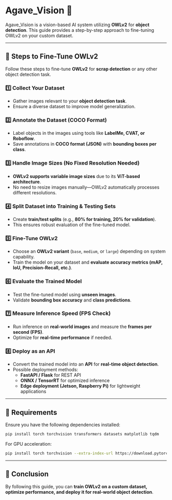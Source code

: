 # **Agave_Vision** 🚀  

Agave_Vision is a vision-based AI system utilizing **OWLv2** for **object detection**. This guide provides a step-by-step approach to fine-tuning OWLv2 on your custom dataset.

---

## **📌 Steps to Fine-Tune OWLv2**
Follow these steps to fine-tune **OWLv2** for **scrap detection** or any other object detection task.

### **1️⃣ Collect Your Dataset**  
- Gather images relevant to your **object detection task**.  
- Ensure a diverse dataset to improve model generalization.  

### **2️⃣ Annotate the Dataset (COCO Format)**  
- Label objects in the images using tools like **LabelMe, CVAT, or Roboflow**.  
- Save annotations in **COCO format (JSON)** with **bounding boxes per class**.

### **3️⃣ Handle Image Sizes (No Fixed Resolution Needed)**  
- **OWLv2 supports variable image sizes** due to its **ViT-based architecture**.  
- No need to resize images manually—OWLv2 automatically processes different resolutions.

### **4️⃣ Split Dataset into Training & Testing Sets**  
- Create **train/test splits** (e.g., **80% for training, 20% for validation**).  
- This ensures robust evaluation of the fine-tuned model.

### **5️⃣ Fine-Tune OWLv2**  
- Choose an **OWLv2 variant** (`base`, `medium`, or `large`) depending on system capability.  
- Train the model on your dataset and **evaluate accuracy metrics (mAP, IoU, Precision-Recall, etc.)**.

### **6️⃣ Evaluate the Trained Model**  
- Test the fine-tuned model using **unseen images**.  
- Validate **bounding box accuracy** and **class predictions**.

### **7️⃣ Measure Inference Speed (FPS Check)**  
- Run inference on **real-world images** and measure the **frames per second (FPS)**.  
- Optimize for **real-time performance** if needed.

### **8️⃣ Deploy as an API**  
- Convert the trained model into an **API** for **real-time object detection**.  
- Possible deployment methods:
  - **FastAPI / Flask** for REST API  
  - **ONNX / TensorRT** for optimized inference  
  - **Edge deployment (Jetson, Raspberry Pi)** for lightweight applications  

---

## **🔹 Requirements**
Ensure you have the following dependencies installed:
```bash
pip install torch torchvision transformers datasets matplotlib tqdm
```
For GPU acceleration:
```bash
pip install torch torchvision --extra-index-url https://download.pytorch.org/whl/cu118
```

---

## **🎯 Conclusion**
By following this guide, you can **train OWLv2 on a custom dataset, optimize performance, and deploy it for real-world object detection**.
